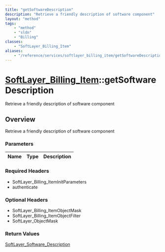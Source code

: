 ```yaml
---
title: "getSoftwareDescription"
description: "Retrieve a friendly description of software component"
layout: "method"
tags:
    - "method"
    - "sldn"
    - "Billing"
classes:
    - "SoftLayer_Billing_Item"
aliases:
    - "/reference/services/softlayer_billing_item/getSoftwareDescription"
---
```

# [SoftLayer_Billing_Item](/reference/services/SoftLayer_Billing_Item)::getSoftwareDescription

Retrieve a friendly description of software component


## Overview 
Retrieve a friendly description of software component

### Parameters 
|Name | Type | Description |
| --- | --- | --- |


### Required Headers
* SoftLayer_Billing_ItemInitParameters
* authenticate

### Optional Headers
* SoftLayer_Billing_ItemObjectMask
* SoftLayer_Billing_ItemObjectFilter
* SoftLayer_ObjectMask

### Return Values
<a href='/reference/datatypes/SoftLayer_Software_Description'>SoftLayer_Software_Description </a>

